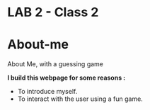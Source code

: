 # LAB 2 - Class 2

# About-me
About Me, with a guessing game

**I build this webpage for some reasons :** 

* To introduce myself. 
* To interact with the user using a fun game. 


